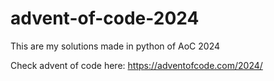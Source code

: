 # advent-of-code-2024
This are my solutions made in python of AoC 2024

Check advent of code here: https://adventofcode.com/2024/